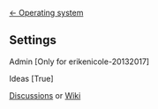 [<- Operating system](https://github.com/erikenicole-20132017/erikenicole-20132017/blob/main/Erik/README.md)

## Settings

Admin [Only for erikenicole-20132017]

Ideas [True]

[Discussions](https://github.com/erikenicole-20132017/erikenicole-20132017/discussions) or [Wiki](https://github.com/erikenicole-20132017/erikenicole-20132017/wiki)
